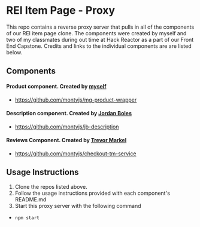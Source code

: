 # REI Item Page - Proxy
This repo contains a reverse proxy server that pulls in all of the components of our REI item page clone. The components were created by myself and two of my classmates during out time at Hack Reactor as a part of our Front End Capstone. Credits and links to the individual components are are listed below.

## Components
  #### Product component. Created by [myself](https://github.com/LudwigThePig)
  - https://github.com/montyjs/mg-product-wrapper
  #### Description component. Created by [Jordan Boles](https://github.com/jboles31)
  - https://github.com/montyjs/jb-description
  #### Reviews Component. Created by [Trevor Markel](https://github.com/tmarkel6849)
  - https://github.com/montyjs/checkout-tm-service
  
## Usage Instructions

1. Clone the repos listed above.
2. Follow the usage instructions provided with each component's README.md
3. Start this proxy server with the following command
  - `npm start`